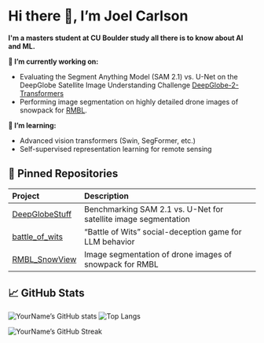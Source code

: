 # Hi there 👋, I’m Joel Carlson
**I'm a masters student at CU Boulder study all there is to know about AI and ML.**


**🔭 I’m currently working on:**  
- Evaluating the Segment Anything Model (SAM 2.1) vs. U-Net on the DeepGlobe Satellite Image Understanding Challenge [DeepGlobe-2-Transformers](https://github.com/joel-carlson/DeepGlobe-2-Transformers)
- Performing image segmentation on highly detailed drone images of snowpack for [RMBL](https://www.rmbl.org/). 


**🌱 I’m learning:**  
-  Advanced vision transformers (Swin, SegFormer, etc.)  
-  Self-supervised representation learning for remote sensing  


## 📌 Pinned Repositories


| Project | Description |
|:---|:---|
| [DeepGlobeStuff](https://github.com/joel-carlson/DeepGlobe-2-Transformers) | Benchmarking SAM 2.1 vs. U-Net for satellite image segmentation |
| [battle_of_wits](https://github.com/MilesMena/battle_of_wits) | “Battle of Wits” social-deception game for LLM behavior |
 [RMBL_SnowView](https://github.com/CUBW/RMBL_SnowView) | Image segmentation of drone images of snowpack for RMBL |

## 📈 GitHub Stats

![YourName’s GitHub stats](https://github-readme-stats.vercel.app/api?username=your-github-username&show_icons=true&theme=dark)
![Top Langs](https://github-readme-stats.vercel.app/api/top-langs/?username=your-github-username&layout=compact&theme=dark)

![YourName’s GitHub Streak](https://github-readme-streak-stats.herokuapp.com/?user=your-github-username&theme=dark)

<!--
**joel-carlson/joel-carlson** is a ✨ _special_ ✨ repository because its `README.md` (this file) appears on your GitHub profile.

Here are some ideas to get you started:

- 🔭 I’m currently working on ...
- 🌱 I’m currently learning ...
- 👯 I’m looking to collaborate on ...
- 🤔 I’m looking for help with ...
- 💬 Ask me about ...
- 📫 How to reach me: ...
- 😄 Pronouns: ...
- ⚡ Fun fact: ...
-->
